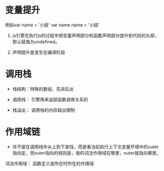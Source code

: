 # 变量提升
例如var name = '小妞'
var name 
name = '小妞'


1. js引擎在执行js的过程中把变量声明部分和函数声明部分提升到代码的头部，默认赋值为undefined。

2. 声明提升是发生在编译阶段

# 调用栈
- 栈结构：特殊的数组，先进后出

- 调用栈： 引擎用来追踪函数调用关系的

- 栈溢出： 调用栈的内存超出限制

# 作用域链
- 并不是在调用栈中从上到下查找，而是看当前执行上下文变量环境中的outer指向定，而outer指向的规则是，我的词法作用域在哪里，outer就指向哪里。

词法作用域： 函数定义是所在时所在的作用域
